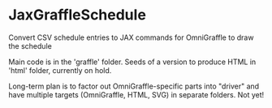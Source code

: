 # JaxGraffleSchedule

Convert CSV schedule entries to JAX commands for OmniGraffle to draw the schedule

Main code is in the 'graffle' folder. 
Seeds of a version to produce HTML in 'html' folder, currently on hold. 

Long-term plan is to factor out OmniGraffle-specific parts into "driver" and have 
multiple targets (OmniGraffle, HTML, SVG) in separate folders.  Not yet! 


